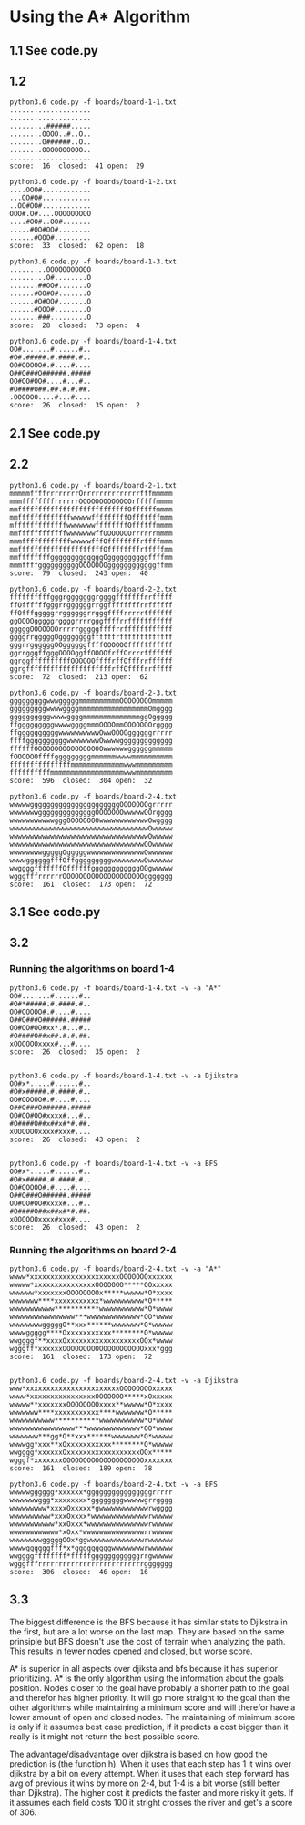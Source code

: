 # Using the A* Algorithm
## 1.1 See code.py 
## 1.2
    python3.6 code.py -f boards/board-1-1.txt
    ....................
    ....................
    .........######.....
    ........OOOO..#..O..
    ........O######..O..
    ........OOOOOOOOOO..
    ....................
    score:  16  closed:  41 open:  29

    python3.6 code.py -f boards/board-1-2.txt
    ....OOO#............
    ...OO#O#............
    ..OO#OO#............
    OOO#.O#....OOOOOOOOO
    ....#OO#..OO#.......
    .....#OO#OO#........
    ......#OOO#.........
    score:  33  closed:  62 open:  18

    python3.6 code.py -f boards/board-1-3.txt
    .........OOOOOOOOOOO
    .........O#........O
    .......##OO#.......O
    ......#OO#O#.......O
    ......#O#OO#.......O
    ......#OOO#........O
    .......###.........O
    score:  28  closed:  73 open:  4

    python3.6 code.py -f boards/board-1-4.txt
    OO#.......#......#..
    #O#.#####.#.####.#..
    OO#OOOOO#.#....#....
    O##O###O######.#####
    OO#OO#OO#....#...#..
    #O####O##.##.#.#.##.
    .OOOOOO....#...#....
    score:  26  closed:  35 open:  2

## 2.1 See code.py
## 2.2
    python3.6 code.py -f boards/board-2-1.txt
    mmmmmffffrrrrrrrrOrrrrrrrrrrrrrrfffmmmmm
    mmmffffffffrrrrrrOOOOOOOOOOOOOrfffffmmmm
    mmfffffffffffffffffffffffffffOffffffmmmm
    mmfffffffffffffwwwwwfffffffffOfffffffmmm
    mfffffffffffffwwwwwwwffffffffOffffffmmmm
    mmffffffffffffwwwwwwwffOOOOOOOrrrrrrmmmm
    mmmffffffffffffwwwwwfffOffffffffrffffmmm
    mmfffffffffffffffffffffOffffffffrfffffmm
    mmffffffffgggggggggggggOggggggggggffffmm
    mmmffffggggggggggOOOOOOOggggggggggggffmm
    score:  79  closed:  243 open:  40

    python3.6 code.py -f boards/board-2-2.txt
    ffffffffffgggrgggggggrggggfffffffrrfffff
    ffOffffffgggrrggggggrrggffffffffrrffffff
    ffOfffgggggrrggggggrrgggffffrrrrrfffffff
    ggOOOOgggggrggggrrrrgggffffrrfffffffffff
    gggggOOOOOOOrrrrrgggggffffrrffffffffffff
    ggggrrgggggOggggggggffffffrfffffffffffff
    gggrrggggggOOggggggffffOOOOOOfffffffffff
    ggrrgggffgggOOOOggffOOOOfrffOrrrrfffffff
    ggrggffffffffffOOOOOOffffrffOfffrrffffff
    ggrgfffffffffffffffffffffrffOffffrrfffff
    score:  72  closed:  213 open:  62

    python3.6 code.py -f boards/board-2-3.txt
    gggggggggwwwgggggmmmmmmmmmmOOOOOOOOmmmmm
    gggggggggwwwwggggmmmmmmmmmmmmmmmmmOmgggg
    ggggggggggwwwwggggmmmmmmmmmmmmmmggOggggg
    ffgggggggggwwwwggggmmmOOOOmmOOOOOOOrgggg
    ffggggggggggwwwwwwwwwwOwwOOOOggggggrrrrr
    ffffggggggggggwwwwwwwwOwwwwggggggggggggg
    ffffffOOOOOOOOOOOOOOOOOwwwwwwggggggmmmmm
    fOOOOOOffffgggggggggmmmmmmwwwwmmmmmmmmmm
    fffffffffffffffmmmmmmmmmmmmmwwwmmmmmmmmm
    ffffffffffmmmmmmmmmmmmmmmmmmwwwmmmmmmmmm
    score:  596  closed:  304 open:  32

    python3.6 code.py -f boards/board-2-4.txt
    wwwwwggggggggggggggggggggggOOOOOOOgrrrrr
    wwwwwwwggggggggggggggOOOOOOOwwwwwOOrgggg
    wwwwwwwwwwwgggOOOOOOOOwwwwwwwwwwwwOwgggg
    wwwwwwwwwwwwwwwwwwwwwwwwwwwwwwwwwwOwwwww
    wwwwwwwwwwwwwwwwwwwwwwwwwwwwwwwwwwOwwwww
    wwwwwwwwwwwwwwwwwwwwwwwwwwwwwwwwwOOwwwww
    wwwwwwwwgggggOgggggwwwwwwwwwwwwwwOwwwwww
    wwwwggggggfffOffgggggggggwwwwwwwwOwwwwww
    wwggggfffffffOffffffggggggggggggOOgwwwww
    wgggfffrrrrrrOOOOOOOOOOOOOOOOOOOOggggggg
    score:  161  closed:  173 open:  72

## 3.1 See code.py
## 3.2
### Running the algorithms on board 1-4

    python3.6 code.py -f boards/board-1-4.txt -v -a "A*"
    OO#.......#......#..
    #O#*#####.#.####.#..
    OO#OOOOO#.#....#....
    O##O###O######.#####
    OO#OO#OO#xx*.#...#..
    #O####O##x##.#.#.##.
    xOOOOOOxxxx#...#....
    score:  26  closed:  35 open:  2


    python3.6 code.py -f boards/board-1-4.txt -v -a Djikstra
    OO#x*.....#......#..
    #O#x#####.#.####.#..
    OO#OOOOO#.#....#....
    O##O###O######.#####
    OO#OO#OO#xxxx#...#..
    #O####O##x##x#*#.##.
    xOOOOOOxxxx#xxx#....
    score:  26  closed:  43 open:  2


    python3.6 code.py -f boards/board-1-4.txt -v -a BFS    
    OO#x*.....#......#..
    #O#x#####.#.####.#..
    OO#OOOOO#.#....#....
    O##O###O######.#####
    OO#OO#OO#xxxx#...#..
    #O####O##x##x#*#.##.
    xOOOOOOxxxx#xxx#....
    score:  26  closed:  43 open:  2


### Running the algorithms on board 2-4

    python3.6 code.py -f boards/board-2-4.txt -v -a "A*"
    wwww*xxxxxxxxxxxxxxxxxxxxxxOOOOOOOxxxxxx
    wwwww*xxxxxxxxxxxxxxxOOOOOOO*****OOxxxxx
    wwwwww*xxxxxxxOOOOOOOOx*****wwwww*O*xxxx
    wwwwwww****xxxxxxxxxxx*wwwwwwwwww*O*****
    wwwwwwwwwww***********wwwwwwwwwww*O*wwww
    wwwwwwwwwwwwwwww***wwwwwwwwwwwww*OO*wwww
    wwwwwwwwgggggO**xxx******wwwwwww*O*wwwww
    wwwwggggg****Oxxxxxxxxxxx********O*wwwww
    wwggggf**xxxxOxxxxxxxxxxxxxxxxxxOOx*wwww
    wgggff*xxxxxxOOOOOOOOOOOOOOOOOOOOxxx*ggg
    score:  161  closed:  173 open:  72


    python3.6 code.py -f boards/board-2-4.txt -v -a Djikstra
    www*xxxxxxxxxxxxxxxxxxxxxxxOOOOOOOOxxxxx
    wwww*xxxxxxxxxxxxxxxxOOOOOOO*****xOxxxxx
    wwwww**xxxxxxxOOOOOOOOxxxx**wwwww*O*xxxx
    wwwwwww****xxxxxxxxxxx****wwwwwww*O*****
    wwwwwwwwwww***********wwwwwwwwwww*O*wwww
    wwwwwwwwwwwwwwww***wwwwwwwwwwwww*OO*wwww
    wwwwwww***gg*O**xxx******wwwwwww*O*wwwww
    wwwwgg*xxx**xOxxxxxxxxxxx********O*wwwww
    wwgggg*xxxxxxOxxxxxxxxxxxxxxxxxxOOx*****
    wgggf*xxxxxxxOOOOOOOOOOOOOOOOOOOOxxxxxxx
    score:  161  closed:  189 open:  78

    python3.6 code.py -f boards/board-2-4.txt -v -a BFS
    wwwwwgggggg*xxxxxx*ggggggggggggggggrrrrr
    wwwwwwwggg*xxxxxxxx*ggggggggwwwwwgrrgggg
    wwwwwwwww*xxxxOxxxxx*gwwwwwwwwwwwwrwgggg
    wwwwwwwwww*xxxOxxxx*wwwwwwwwwwwwwwrwwwww
    wwwwwwwwwww*xxOxxx*wwwwwwwwwwwwwwwrwwwww
    wwwwwwwwwwww*xOxx*wwwwwwwwwwwwwwwrrwwwww
    wwwwwwwwgggggOOx*ggwwwwwwwwwwwwwwrwwwwww
    wwwwggggggfff*x*gggggggggwwwwwwwwrwwwwww
    wwggggffffffff*fffffggggggggggggrrgwwwww
    wgggfffrrrrrrrrrrrrrrrrrrrrrrrrrrggggggg
    score:  306  closed:  46 open:  16

## 3.3
The biggest difference is the BFS because it has similar stats to Djikstra in the first, but are a lot worse on the last map.
They are based on the same prinsiple but BFS doesn't use the cost of terrain when analyzing the path. 
This results in fewer nodes opened and closed, but worse score. 

A* is superior in all aspects over djiksta and bfs because it has superior prioritizing. 
A* is the only algorithm using the information about the goals position.
Nodes closer to the goal have probably a shorter path to the goal and therefor has higher priority. 
It will go more straight to the goal than the other algorithms while maintaining a minimum score and will therefor have a lower amount of open and closed nodes.
The maintaining of minimum score is only if it assumes best case prediction, if it predicts a cost bigger than it really is it might not return the best possible score. 


The advantage/disadvantage over djikstra is based on how good the prediction is (the function h).
When it uses that each step has 1 it wins over djikstra by a bit on every attempt. 
When it uses that each step forward has avg of previous it wins by more on 2-4, but 1-4 is a bit worse (still better than Djikstra). 
The higher cost it predicts the faster and more risky it gets. 
If it assumes each field costs 100 it stright crosses the river and get's a score of 306. 
